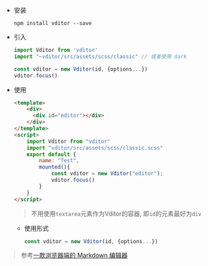 * 安装

  ```shell
  npm install vditor --save
  ```

* 引入

  ```javascript
  import Vditor from 'vditor'
  import "~vditor/src/assets/scss/classic" // 或者使用 dark
  
  const vditor = new Vditor(id, {options...})
  vditor.focus()
  ```

* 使用

  ```html
  <template>
      <div>
        <div id="editor"></div>
      </div>
  </template>
  <script>
      import Vditor from "vditor"
      import "vditor/src/assets/scss/classic.scss"
      export default {
          name: "Test",
          mounted(){
              const vditor = new Vditor("editor");
              vditor.focus()
          }
      }
  </script>
  ```

  > 不用使用`textarea`元素作为Vditor的容器, 即`id`的元素最好为`div`

  * 使用形式

    ```javascript
    const vditor = new Vditor(id, {options...})
    ```

    























> 参考[一款浏览器端的 Markdown 编辑器](https://hacpai.com/article/1549638745630)